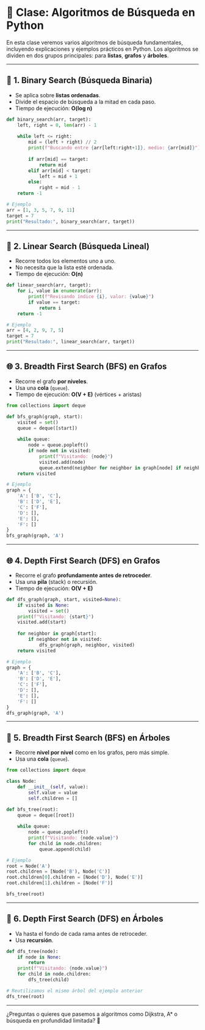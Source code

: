 # 📘 Clase: Algoritmos de Búsqueda en Python

En esta clase veremos varios algoritmos de búsqueda fundamentales, incluyendo explicaciones y ejemplos prácticos en Python. Los algoritmos se dividen en dos grupos principales: para **listas**, **grafos** y **árboles**.

---

## 🔎 1. Binary Search (Búsqueda Binaria)

- Se aplica sobre **listas ordenadas**.
- Divide el espacio de búsqueda a la mitad en cada paso.
- Tiempo de ejecución: **O(log n)**

```python
def binary_search(arr, target):
    left, right = 0, len(arr) - 1
    
    while left <= right:
        mid = (left + right) // 2
        print(f"Buscando entre {arr[left:right+1]}, medio: {arr[mid]}")
        
        if arr[mid] == target:
            return mid
        elif arr[mid] < target:
            left = mid + 1
        else:
            right = mid - 1
    return -1

# Ejemplo
arr = [1, 3, 5, 7, 9, 11]
target = 7
print("Resultado:", binary_search(arr, target))
```

---

## 🔎 2. Linear Search (Búsqueda Lineal)

- Recorre todos los elementos uno a uno.
- No necesita que la lista esté ordenada.
- Tiempo de ejecución: **O(n)**

```python
def linear_search(arr, target):
    for i, value in enumerate(arr):
        print(f"Revisando índice {i}, valor: {value}")
        if value == target:
            return i
    return -1

# Ejemplo
arr = [4, 2, 9, 7, 5]
target = 7
print("Resultado:", linear_search(arr, target))
```

---

## 🌐 3. Breadth First Search (BFS) en Grafos

- Recorre el grafo **por niveles**.
- Usa una **cola** (`queue`).
- Tiempo de ejecución: **O(V + E)** (vértices + aristas)

```python
from collections import deque

def bfs_graph(graph, start):
    visited = set()
    queue = deque([start])
    
    while queue:
        node = queue.popleft()
        if node not in visited:
            print(f"Visitando: {node}")
            visited.add(node)
            queue.extend(neighbor for neighbor in graph[node] if neighbor not in visited)
    return visited

# Ejemplo
graph = {
    'A': ['B', 'C'],
    'B': ['D', 'E'],
    'C': ['F'],
    'D': [],
    'E': [],
    'F': []
}
bfs_graph(graph, 'A')
```

---

## 🌐 4. Depth First Search (DFS) en Grafos

- Recorre el grafo **profundamente antes de retroceder**.
- Usa una **pila** (stack) o recursión.
- Tiempo de ejecución: **O(V + E)**

```python
def dfs_graph(graph, start, visited=None):
    if visited is None:
        visited = set()
    print(f"Visitando: {start}")
    visited.add(start)
    
    for neighbor in graph[start]:
        if neighbor not in visited:
            dfs_graph(graph, neighbor, visited)
    return visited

# Ejemplo
graph = {
    'A': ['B', 'C'],
    'B': ['D', 'E'],
    'C': ['F'],
    'D': [],
    'E': [],
    'F': []
}
dfs_graph(graph, 'A')
```

---

## 🌳 5. Breadth First Search (BFS) en Árboles

- Recorre **nivel por nivel** como en los grafos, pero más simple.
- Usa una **cola** (`queue`).

```python
from collections import deque

class Node:
    def __init__(self, value):
        self.value = value
        self.children = []

def bfs_tree(root):
    queue = deque([root])
    
    while queue:
        node = queue.popleft()
        print(f"Visitando: {node.value}")
        for child in node.children:
            queue.append(child)

# Ejemplo
root = Node('A')
root.children = [Node('B'), Node('C')]
root.children[0].children = [Node('D'), Node('E')]
root.children[1].children = [Node('F')]

bfs_tree(root)
```

---

## 🌳 6. Depth First Search (DFS) en Árboles

- Va hasta el fondo de cada rama antes de retroceder.
- Usa **recursión**.

```python
def dfs_tree(node):
    if node is None:
        return
    print(f"Visitando: {node.value}")
    for child in node.children:
        dfs_tree(child)

# Reutilizamos el mismo árbol del ejemplo anterior
dfs_tree(root)
```

---

¿Preguntas o quieres que pasemos a algoritmos como Dijkstra, A* o búsqueda en profundidad limitada? 🚀
